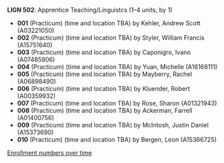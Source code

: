**LIGN 502**: Apprentice Teaching/Linguistcs (1–4 units, by 1)

- **001** (Practicum) (time and location TBA) by Kehler, Andrew Scott (A03221050)
- **002** (Practicum) (time and location TBA) by Styler, William Francis (A15751640)
- **003** (Practicum) (time and location TBA) by Caponigro, Ivano (A07485906)
- **004** (Practicum) (time and location TBA) by Yuan, Michelle (A16168111)
- **005** (Practicum) (time and location TBA) by Mayberry, Rachel (A06898490)
- **006** (Practicum) (time and location TBA) by Kluender, Robert (A00359932)
- **007** (Practicum) (time and location TBA) by Rose, Sharon (A01321943)
- **008** (Practicum) (time and location TBA) by Ackerman, Farrell (A01400756)
- **009** (Practicum) (time and location TBA) by McIntosh, Justin Daniel (A15373690)
- **010** (Practicum) (time and location TBA) by Bergen, Leon (A15366725)

[Enrollment numbers over time](./LIGN502.tsv)
